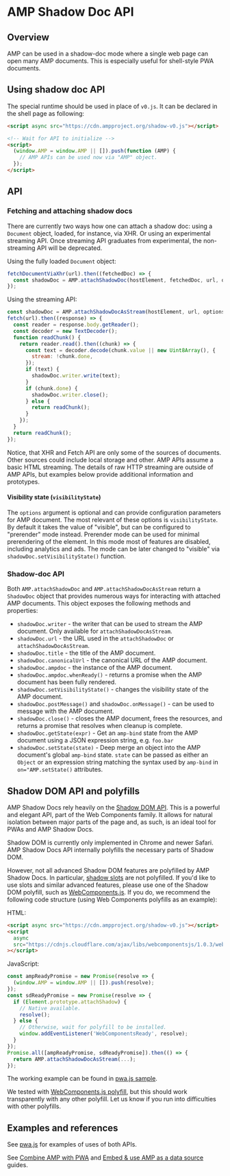 # AMP Shadow Doc API

## Overview

AMP can be used in a shadow-doc mode where a single web page can open many AMP
documents. This is especially useful for shell-style PWA documents.

## Using shadow doc API

The special runtime should be used in place of `v0.js`. It can be declared in the
shell page as following:

```html
<script async src="https://cdn.ampproject.org/shadow-v0.js"></script>

<!-- Wait for API to initialize -->
<script>
  (window.AMP = window.AMP || []).push(function (AMP) {
    // AMP APIs can be used now via "AMP" object.
  });
</script>
```

## API

### Fetching and attaching shadow docs

There are currently two ways how one can attach a shadow doc: using a `Document` object, loaded, for instance, via XHR. Or using an experimental streaming API. Once streaming API graduates from experimental, the non-streaming API will be deprecated.

Using the fully loaded `Document` object:

```javascript
fetchDocumentViaXhr(url).then((fetchedDoc) => {
  const shadowDoc = AMP.attachShadowDoc(hostElement, fetchedDoc, url, options);
});
```

Using the streaming API:

```javascript
const shadowDoc = AMP.attachShadowDocAsStream(hostElement, url, options);
fetch(url).then((response) => {
  const reader = response.body.getReader();
  const decoder = new TextDecoder();
  function readChunk() {
    return reader.read().then((chunk) => {
      const text = decoder.decode(chunk.value || new Uint8Array(), {
        stream: !chunk.done,
      });
      if (text) {
        shadowDoc.writer.write(text);
      }
      if (chunk.done) {
        shadowDoc.writer.close();
      } else {
        return readChunk();
      }
    });
  }
  return readChunk();
});
```

Notice, that XHR and Fetch API are only some of the sources of documents. Other sources could include local storage and other. AMP APIs assume a basic HTML streaming. The details of raw HTTP streaming are outside of AMP APIs, but examples below provide additional information and prototypes.

#### Visibility state (`visibilityState`)

The `options` argument is optional and can provide configuration parameters for AMP document. The most relevant of these options is `visibilityState`. By default it takes the value of "visible", but can be configured to "prerender" mode instead. Prerender mode can be used for minimal prerendering of the element. In this mode most of features are disabled, including analytics and ads. The mode can be later changed to "visible" via `shadowDoc.setVisibilityState()` function.

### Shadow-doc API

Both `AMP.attachShadowDoc` and `AMP.attachShadowDocAsStream` return a `ShadowDoc` object that provides numerous ways for interacting with attached AMP documents. This object exposes the following methods and properties:

-   `shadowDoc.writer` - the writer that can be used to stream the AMP document. Only available for `attachShadowDocAsStream`.
-   `shadowDoc.url` - the URL used in the `attachShadowDoc` or `attachShadowDocAsStream`.
-   `shadowDoc.title` - the title of the AMP document.
-   `shadowDoc.canonicalUrl` - the canonical URL of the AMP document.
-   `shadowDoc.ampdoc` - the instance of the AMP document.
-   `shadowDoc.ampdoc.whenReady()` - returns a promise when the AMP document has been fully rendered.
-   `shadowDoc.setVisibilityState()` - changes the visibility state of the AMP document.
-   `shadowDoc.postMessage()` and `shadowDoc.onMessage()` - can be used to message with the AMP document.
-   `shadowDoc.close()` - closes the AMP document, frees the resources, and returns a promise that resolves when cleanup is complete.
-   `shadowDoc.getState(expr)` - Get an `amp-bind` state from the AMP document using a JSON expression string, e.g. `foo.bar`
-   `shadowDoc.setState(state)` - Deep merge an object into the AMP document's global `amp-bind` state. `state` can be passed as either an `Object` or an expression string matching the syntax used by `amp-bind` in `on="AMP.setState()` attributes.

## Shadow DOM API and polyfills

AMP Shadow Docs rely heavily on the [Shadow DOM API](https://developer.mozilla.org/en-US/docs/Web/Web_Components/Shadow_DOM). This is a powerful and elegant API, part of the Web Components family. It allows for natural isolation between major parts of the page and, as such, is an ideal tool for PWAs and AMP Shadow Docs.

Shadow DOM is currently only implemented in Chrome and newer Safari. AMP Shadow Docs API internally polyfills the necessary parts of Shadow DOM.

However, not all advanced Shadow DOM features are polyfilled by AMP Shadow Docs. In particular, [shadow slots](https://developer.mozilla.org/en-US/docs/Web/HTML/Element/Slot) are not polyfilled. If you'd like to use slots and similar advanced features, please use one of the Shadow DOM polyfill, such as [WebComponents.js](https://github.com/webcomponents/webcomponentsjs). If you do, we recommend the following code structure (using Web Components polyfills as an example):

HTML:

```html
<script async src="https://cdn.ampproject.org/shadow-v0.js"></script>
<script
  async
  src="https://cdnjs.cloudflare.com/ajax/libs/webcomponentsjs/1.0.3/webcomponents-sd-ce.js"
></script>
```

JavaScript:

```javascript
const ampReadyPromise = new Promise(resolve => {
  (window.AMP = window.AMP || []).push(resolve);
});
const sdReadyPromise = new Promise(resolve => {
  if (Element.prototype.attachShadow) {
    // Native available.
    resolve();
  } else {
    // Otherwise, wait for polyfill to be installed.
    window.addEventListener('WebComponentsReady', resolve);
  }
});
Promise.all([ampReadyPromise, sdReadyPromise]).then(() => {
  return AMP.attachShadowDocAsStream(...);
});
```

The working example can be found in [pwa.js sample](https://github.com/ampproject/amphtml/blob/f8b1e925c65ad29da288aab743b3c37da290e74e/examples/pwa/pwa.js#L216).

We tested with [WebComponents.js polyfill](https://github.com/webcomponents/webcomponentsjs), but this should work transparently with any other polyfill. Let us know if you run into difficulties with other polyfills.

## Examples and references

See [pwa.js](../../examples/pwa/pwa.js) for examples of uses of both APIs.

See [Combine AMP with PWA](https://amp.dev/documentation/guides-and-tutorials/learn/combine-amp-pwa) and [Embed & use AMP as a data source](https://amp.dev/documentation/guides-and-tutorials/integrate/amp-in-pwa) guides.
